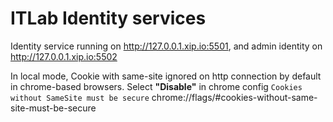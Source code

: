 # ITLab Identity services

Identity service running on http://127.0.0.1.xip.io:5501, and admin identity on http://127.0.0.1.xip.io:5502

In local mode, Cookie with same-site ignored on http connection by default in chrome-based browsers. Select **"Disable"** in chrome config `Cookies without SameSite must be secure` chrome://flags/#cookies-without-same-site-must-be-secure
